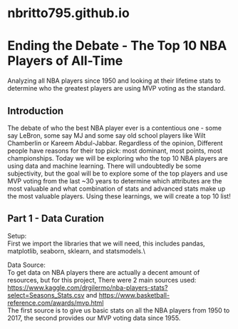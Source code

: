 # nbritto795.github.io


# Ending the Debate - The Top 10 NBA Players of All-Time

Analyzing all NBA players since 1950 and looking at their lifetime stats to determine who the greatest
players are using MVP voting as the standard.


## Introduction

The debate of who the best NBA player ever is a contentious one - some say LeBron, some say MJ and 
some say old school players like Wilt Chamberlin or Kareem Abdul-Jabbar. Regardless of the opinion,
Different people have reasons for their top pick: most dominant, most points, most championships.
Today we will be exploring who the top 10 NBA players are using data and machine learning. There
will undoubtedly be some subjectivity, but the goal will be to explore some of the top players and
use MVP voting from the last ~30 years to determine which attributes are the most valuable and what
combination of stats and advanced stats make up the most valuable players. Using these learnings,
we will create a top 10 list!
## Part 1 - Data Curation
Setup:\
First we import the libraries that we will need, this includes pandas, matplotlib, seaborn, sklearn,
and statsmodels.\

Data Source:\
To get data on NBA players there are actually a decent amount of resources, but for this project, There were 2 main sources used:
https://www.kaggle.com/drgilermo/nba-players-stats?select=Seasons_Stats.csv and https://www.basketball-reference.com/awards/mvp.html \
The first source is to give us basic stats on all the NBA players from 1950 to 2017, the second provides our MVP voting data since 1955.
